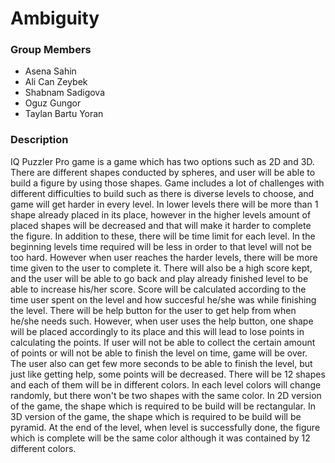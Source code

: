 # Ambiguity

### Group Members 
* Asena Sahin
* Ali Can Zeybek
* Shabnam Sadigova
* Oguz Gungor
* Taylan Bartu Yoran

### Description

 IQ Puzzler Pro game is a game which has two options such as 2D and 3D. There are different shapes conducted by spheres, and user will be able to build a figure by using those shapes. Game includes a lot of challenges with different difficulties to build such as there is diverse levels to choose, and game will get harder in every level. In lower levels there will be more than 1 shape already placed in its place, however in the higher levels amount of placed shapes will be decreased and that will make it harder to complete the figure. In addition to these, there will be time limit for each level. In the beginning levels time required will be less in order to that level will not be too hard. However when user reaches the harder levels, there will be more time given to the user to complete it. There will also be a high score kept, and the user will be able to go back and play already finished level to be able to increase his/her score. Score will be calculated according to the time user spent on the level and how succesful he/she was while finishing the level. There will be help button for the user to get help from when he/she needs such. However, when user uses the help button, one shape will be placed accordingly to its place and this will lead to lose points in calculating the points. If user will not be able to collect the certain amount of points or will not be able to finish the level on time, game will be over. The user also can get few more seconds to be able to finish the level, but just like getting help, some points will be decreased. There will be 12 shapes and each of them will be in different colors. In each level colors will change randomly, but there won't be two shapes with the same color. In 2D version of the game, the shape which is required to be build will be rectangular. In 3D version of the game, the shape which is required to be build will be pyramid. At the end of the level, when level is successfully done, the figure which is complete will be the same color although it was contained by 12 different colors.
